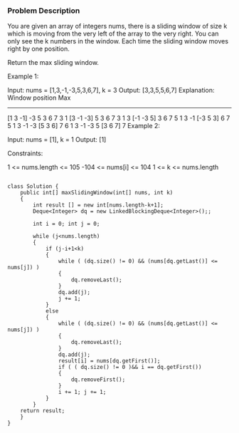 ### Problem Description 

You are given an array of integers nums, there is a sliding window of size k which is moving from the very left of the array to the very right. You can only see the k numbers in the window. Each time the sliding window moves right by one position.

Return the max sliding window.

 

Example 1:

Input: nums = [1,3,-1,-3,5,3,6,7], k = 3
Output: [3,3,5,5,6,7]
Explanation: 
Window position                Max
---------------               -----
[1  3  -1] -3  5  3  6  7       3
 1 [3  -1  -3] 5  3  6  7       3
 1  3 [-1  -3  5] 3  6  7       5
 1  3  -1 [-3  5  3] 6  7       5
 1  3  -1  -3 [5  3  6] 7       6
 1  3  -1  -3  5 [3  6  7]      7
Example 2:

Input: nums = [1], k = 1
Output: [1]
 

Constraints:

1 <= nums.length <= 105
-104 <= nums[i] <= 104
1 <= k <= nums.length


```

class Solution {
    public int[] maxSlidingWindow(int[] nums, int k) 
    {
        int result [] = new int[nums.length-k+1];
        Deque<Integer> dq = new LinkedBlockingDeque<Integer>();;
        
        int i = 0; int j = 0;
        
        while (j<nums.length)
        {
            if (j-i+1<k)
            {
                while ( (dq.size() != 0) && (nums[dq.getLast()] <= nums[j]) )
                {
                    dq.removeLast();
                }
                dq.add(j);
                j += 1;
            }
            else
            {
                while ( (dq.size() != 0) && (nums[dq.getLast()] <= nums[j]) )
                {
                    dq.removeLast();
                }
                dq.add(j);
                result[i] = nums[dq.getFirst()];
                if ( ( dq.size() != 0 )&& i == dq.getFirst()) 
                {
                    dq.removeFirst();
                }
                i += 1; j += 1;
            }
        }
    return result;
    }
}

```
